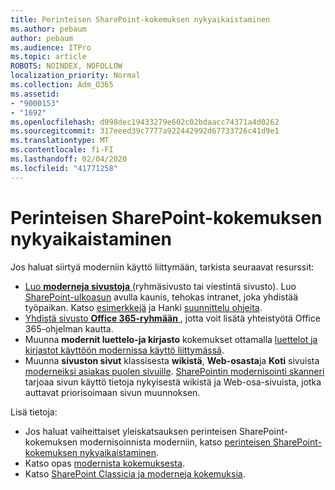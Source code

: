 ```yaml
---
title: Perinteisen SharePoint-kokemuksen nykyaikaistaminen
ms.author: pebaum
author: pebaum
ms.audience: ITPro
ms.topic: article
ROBOTS: NOINDEX, NOFOLLOW
localization_priority: Normal
ms.collection: Adm_O365
ms.assetid:
- "9000153"
- "1692"
ms.openlocfilehash: d998dec19433279e602c02bdaacc74371a4d0262
ms.sourcegitcommit: 317eeed39c7777a922442992d67733726c41d9e1
ms.translationtype: MT
ms.contentlocale: fi-FI
ms.lasthandoff: 02/04/2020
ms.locfileid: "41771258"
---
```

# <a name="modernize-your-classic-sharepoint-experience"></a>Perinteisen SharePoint-kokemuksen nykyaikaistaminen

Jos haluat siirtyä moderniin käyttö liittymään, tarkista seuraavat resurssit:

- [Luo **moderneja sivustoja** ](https://support.office.com/article/create-a-team-site-in-sharepoint-ef10c1e7-15f3-42a3-98aa-b5972711777d) (ryhmäsivusto tai viestintä sivusto). Luo [SharePoint-ulkoasun](https://lookbook.microsoft.com/assets/SharePoint_lookbook_2019.pdf) avulla kaunis, tehokas intranet, joka yhdistää työpaikan. Katso [esimerkkejä](https://lookbook.microsoft.com/) ja Hanki [suunnittelu ohjeita](https://spdesign.azurewebsites.net/).
- [Yhdistä sivusto **Office 365-ryhmään** ](https://docs.microsoft.com/sharepoint/dev/transform/modernize-connect-to-office365-group) , jotta voit lisätä yhteistyötä Office 365-ohjelman kautta.
- Muunna **modernit luettelo-ja kirjasto** kokemukset ottamalla [luettelot ja kirjastot käyttöön modernissa käyttö liittymässä](https://docs.microsoft.com/sharepoint/dev/transform/modernize-userinterface-lists-and-libraries).
- Muunna **sivuston sivut** klassisesta **wikistä**, **Web-osasta**ja **Koti** sivuista [moderneiksi asiakas puolen sivuille](https://docs.microsoft.com/sharepoint/dev/transform/modernize-userinterface-site-pages). [SharePointin modernisointi skanneri](https://docs.microsoft.com/sharepoint/dev/transform/modernize-scanner) tarjoaa sivun käyttö tietoja nykyisestä wikistä ja Web-osa-sivuista, jotka auttavat priorisoimaan sivun muunnoksen.

Lisä tietoja:

- Jos haluat vaiheittaiset yleiskatsauksen perinteisen SharePoint-kokemuksen modernisoinnista moderniin, katso [perinteisen SharePoint-kokemuksen nykyaikaistaminen](https://docs.microsoft.com/sharepoint/dev/transform/modernize-classic-sites).
- Katso opas [modernista kokemuksesta](https://docs.microsoft.com/sharepoint/guide-to-sharepoint-modern-experience).
- Katso [SharePoint Classicia ja moderneja kokemuksia](https://support.office.com/article/sharepoint-classic-and-modern-experiences-5725c103-505d-4a6e-9350-300d3ec7d73f).
